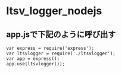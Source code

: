 # ltsv_logger_nodejs
## app.jsで下記のように呼び出す
```
var express = require('express');
var ltsvlogger = require('./ltsvlogger');
var app = express();
app.use(ltsvlogger());
```
